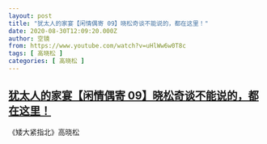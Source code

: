 ```yaml
---
layout: post
title: "犹太人的家宴【闲情偶寄 09】晓松奇谈不能说的，都在这里！"
date: 2020-08-30T12:09:20.000Z
author: 空镜
from: https://www.youtube.com/watch?v=uHlWw6w0T8c
tags: [ 高晓松 ]
categories: [ 高晓松 ]
---
```

<!--1598789360000-->
[犹太人的家宴【闲情偶寄 09】晓松奇谈不能说的，都在这里！](https://www.youtube.com/watch?v=uHlWw6w0T8c)
------

<div>
《矮大紧指北》高晓松
</div>
